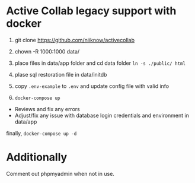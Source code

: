 # Active Collab legacy support with docker

1.  git clone https://github.com/niiknow/activecollab
2.  chown -R 1000:1000 data/
3.  place files in data/app folder and cd data folder
`ln -s ./public/ html`

4.  plase sql restoration file in data/initdb
5.  copy `.env-example` to `.env` and update config file with valid info
6.  `docker-compose up`

- Reviews and fix any errors
- Adjust/fix any issue with database login credentials and environment in data/app

finally, `docker-compose up -d`

# Additionally
Comment out phpmyadmin when not in use.
